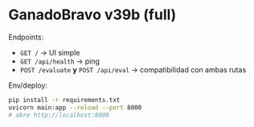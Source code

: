 # GanadoBravo v39b (full)

Endpoints:
- `GET /` -> UI simple
- `GET /api/health` -> ping
- `POST /evaluate` **y** `POST /api/eval` -> compatibilidad con ambas rutas

Env/deploy:
```bash
pip install -r requirements.txt
uvicorn main:app --reload --port 8000
# abre http://localhost:8000
```
